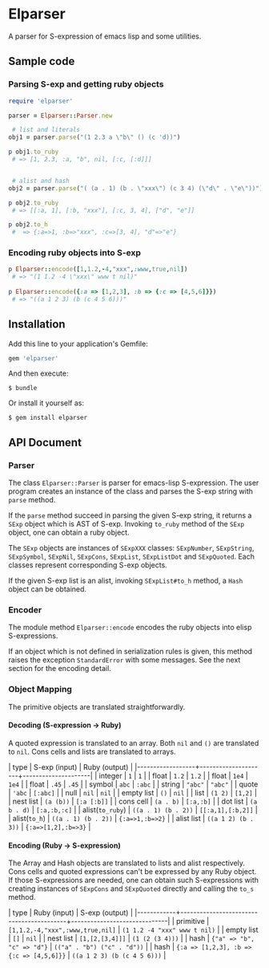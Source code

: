 # Elparser

A parser for S-expression of emacs lisp and some utilities.

## Sample code

### Parsing S-exp and getting ruby objects

```ruby
require 'elparser'

parser = Elparser::Parser.new

 # list and literals
obj1 = parser.parse("(1 2.3 a \"b\" () (c 'd))")

p obj1.to_ruby
 # => [1, 2.3, :a, "b", nil, [:c, [:d]]]


 # alist and hash
obj2 = parser.parse("( (a . 1) (b . \"xxx\") (c 3 4) (\"d\" . \"e\"))")

p obj2.to_ruby
 # => [[:a, 1], [:b, "xxx"], [:c, 3, 4], ["d", "e"]] 

p obj2.to_h
 #  => {:a=>1, :b=>"xxx", :c=>[3, 4], "d"=>"e"} 
```

### Encoding ruby objects into S-exp

```ruby
p Elparser::encode([1,1.2,-4,"xxx",:www,true,nil])
 # => "(1 1.2 -4 \"xxx\" www t nil)"
 
p Elparser::encode({:a => [1,2,3], :b => {:c => [4,5,6]}})
 # => "((a 1 2 3) (b (c 4 5 6)))"
```

## Installation

Add this line to your application's Gemfile:

```ruby
gem 'elparser'
```

And then execute:

    $ bundle

Or install it yourself as:

    $ gem install elparser


## API Document

### Parser

The class `Elparser::Parser` is parser for emacs-lisp S-expression.
The user program creates an instance of the class and parses the S-exp
string with `parse` method.

If the `parse` method succeed in parsing the given S-exp string, it
returns a `SExp` object which is AST of S-exp. Invoking `to_ruby`
method of the `SExp` object, one can obtain a ruby object.

The `SExp` objects are instances of `SExpXXX` classes: `SExpNumber`,
`SExpString`, `SExpSymbol`, `SExpNil`, `SExpCons`, `SExpList`,
`SExpListDot` and `SExpQuoted`. Each classes represent corresponding
S-exp objects.

If the given S-exp list is an alist, invoking `SExpList#to_h` method,
a `Hash` object can be obtained.

### Encoder

The module method `Elparser::encode` encodes the ruby objects into
elisp S-expressions.

If an object which is not defined in serialization rules is given,
this method raises the exception `StandardError` with some messages.
See the next section for the encoding detail.

### Object Mapping

The primitive objects are translated straightforwardly.

#### Decoding (S-expression -> Ruby)

A quoted expression is translated to an array.
Both `nil` and `()` are translated to `nil`.
Cons cells and lists are translated to arrays.

| type             | S-exp (input)       | Ruby (output)        |
|------------------+---------------------+---------------------|
| integer          | `1`                 | `1`                 |
| float            | `1.2`               | `1.2`               |
| float            | `1e4`               | `1e4`               |
| float            | `.45`               | `.45`               |
| symbol           | `abc`               | `:abc`              |
| string           | `"abc"`             | `"abc"`             |
| quote            | `'abc`              | `[:abc]`            |
| null             | `nil`               | `nil`               |
| empty list       | `()`                | `nil`               |
| list             | `(1 2)`             | `[1,2]`             |
| nest list        | `(a (b))`           | `[:a [:b]]`         |
| cons cell        | `(a . b)`           | `[:a,:b]`           |
| dot list         | `(a b . d)`         | `[:a,:b,:c]`        |
| alist(`to_ruby`) | `((a . 1) (b . 2))` | `[[:a,1],[:b,2]]`   |
| alist(`to_h`)    | `((a . 1) (b . 2))` | `{:a=>1,:b=>2}`     |
| alist list       | `((a 1 2) (b . 3))` | `{:a=>[1,2],:b=>3}` |

#### Encoding (Ruby -> S-expression)

The Array and Hash objects are translated to lists and alist
respectively.  Cons cells and quoted expressions can't be expressed by
any Ruby object.  If those S-expressions are needed, one can obtain
such S-expressions with creating instances of `SExpCons` and
`SExpQuoted` directly and calling the `to_s` method.

| type       | Ruby (input)                             | S-exp (output)               |
|------------+------------------------------------------+------------------------------|
| primitive  | `[1,1.2,-4,"xxx",:www,true,nil]`         | `(1 1.2 -4 "xxx" www t nil)` |
| empty list | `[]`                                     | `nil`                        |
| nest list  | `[1,[2,[3,4]]]`                          | `(1 (2 (3 4)))`              |
| hash       | `{"a" => "b", "c" => "d"}`               | `(("a" . "b") ("c" . "d"))`  |
| hash       | `{:a => [1,2,3], :b => {:c => [4,5,6]}}` | `((a 1 2 3) (b (c 4 5 6)))`  |

